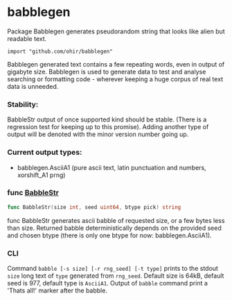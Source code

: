 # babblegen
Package Babblegen generates pseudorandom string that looks like alien but readable text.

`import "github.com/ohir/babblegen"`

Babblegen generated text contains a few repeating words, even in output of gigabyte size. Babblegen is used to generate data to test and analyse searching or formatting code - wherever keeping a huge corpus of real text data is unneeded.

### Stability:
BabbleStr output of once supported kind should be stable. (There is a regression test for keeping up to this promise). Adding another type of output will be denoted with the minor version number going up.

### Current output types:
- babblegen.AsciiA1 (pure ascii text, latin punctuation and numbers, xorshift_A1 prng)

### <a name="BabbleStr">func</a> [BabbleStr](/src/target/babble.go?s=2711:2767#L124)
``` go
func BabbleStr(size int, seed uint64, btype pick) string
```
func BabbleStr generates ascii babble of requested size, or a few bytes less than size. Returned babble deterministically depends on the provided seed and chosen btype (there is only one btype for now: babblegen.AsciiA1).

### CLI
Command `babble [-s size] [-r rng_seed] [-t type]` prints to the stdout `size` long text of `type` generated from `rng_seed`. Default size is 64kB, default seed is 977, default type is `AsciiA1`. Output of `babble` command print a 'Thats all!' marker after the babble.

